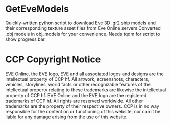 # GetEveModels
Quickly-written python script to download Eve 3D .gr2 ship models and their corresponding texture asset files from Eve Online servers
Converted .obj models in obj_models for your convenience.
Needs tqdm for script to show progress bar

# CCP Copyright Notice
EVE Online, the EVE logo, EVE and all associated logos and designs are the intellectual property of CCP hf. All artwork, screenshots, characters, vehicles, storylines, world facts or other recognizable features of the intellectual property relating to these trademarks are likewise the intellectual property of CCP hf. EVE Online and the EVE logo are the registered trademarks of CCP hf. All rights are reserved worldwide. All other trademarks are the property of their respective owners. CCP is in no way responsible for the content on or functioning of this website, nor can it be liable for any damage arising from the use of this website.
